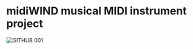 # midiWIND musical MIDI instrument project
![GITHUB 001](https://github.com/user-attachments/assets/026e16fd-ac6c-4711-8fdc-9479a6a74072)
